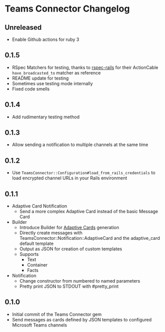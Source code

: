 # Teams Connector Changelog

## Unreleased
- Enable Github actions for ruby 3

## 0.1.5
- RSpec Matchers for testing, thanks to [rspec-rails](https://github.com/rspec/rspec-rails) for their ActionCable `have_broadcasted_to` matcher as reference
- README update for testing
- Sometimes use testing mode internally
- Fixed code smells

## 0.1.4
- Add rudimentary testing method

## 0.1.3
- Allow sending a notification to multiple channels at the same time

## 0.1.2
- Use `TeamsConnector::Configuration#load_from_rails_credentials` to load encrypted channel URLs in your Rails environment

## 0.1.1
- Adaptive Card Notification
  - Send a more complex Adaptive Card instead of the basic Message Card
- Builder
  - Introduce Builder for [Adaptive Cards](https://docs.microsoft.com/en-us/outlook/actionable-messages/adaptive-card) generation
  - Directly create messages with TeamsConnector::Notification::AdaptiveCard and the adaptive_card default template
  - Output as JSON for creation of custom templates
  - Supports
    - Text
    - Container
    - Facts
- Notification 
  - Change constructor from numbered to named parameters
  - Pretty print JSON to STDOUT with #pretty_print

## 0.1.0
- Initial commit of the Teams Connector gem
- Send messages as cards defined by JSON templates to configured Microsoft Teams channels
